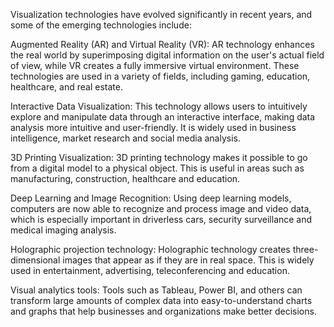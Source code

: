 Visualization technologies have evolved significantly in recent years, and some of the emerging technologies include:

Augmented Reality (AR) and Virtual Reality (VR): AR technology enhances the real world by superimposing digital information on the user's actual field of view, while VR creates a fully immersive virtual environment. These technologies are used in a variety of fields, including gaming, education, healthcare, and real estate.

Interactive Data Visualization: This technology allows users to intuitively explore and manipulate data through an interactive interface, making data analysis more intuitive and user-friendly. It is widely used in business intelligence, market research and social media analysis.

3D Printing Visualization: 3D printing technology makes it possible to go from a digital model to a physical object. This is useful in areas such as manufacturing, construction, healthcare and education.

Deep Learning and Image Recognition: Using deep learning models, computers are now able to recognize and process image and video data, which is especially important in driverless cars, security surveillance and medical imaging analysis.

Holographic projection technology: Holographic technology creates three-dimensional images that appear as if they are in real space. This is widely used in entertainment, advertising, teleconferencing and education.

Visual analytics tools: Tools such as Tableau, Power BI, and others can transform large amounts of complex data into easy-to-understand charts and graphs that help businesses and organizations make better decisions.
